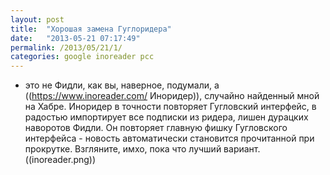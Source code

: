 ```yaml
---
layout: post
title:  "Хорошая замена Гуглоридера"
date:   "2013-05-21 07:17:49"
permalink: /2013/05/21/1/
categories: google inoreader рсс
---
```

- это не Фидли, как вы, наверное, подумали, а ((https://www.inoreader.com/ Иноридер)), случайно найденный мной на Хабре.
Иноридер в точности повторяет Гугловский интерфейс, в радостью импортирует все подписки из ридера, лишен дурацких наворотов Фидли.
Он повторяет главную фишку Гугловского интерфейса - новость автоматически становится прочитанной при прокрутке.
Взгляните, имхо, пока что лучший вариант.
((inoreader.png))


